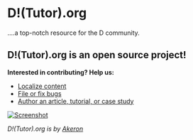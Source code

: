 D!(Tutor).org
=============

....a top-notch resource for the D community.

## D!(Tutor).org is an open source project!

**Interested in contributing? Help us:**

- [Localize content](https://github.com/tyro17/dtutor.org/wiki/Localization-Guide)
- [File or fix bugs](https://github.com/tyro17/dtutor.org/issues)
- [Author an article, tutorial, or case study](https://github.com/tyro17/dtutor.org/wiki/Contributors-Guide)

[![Screenshot](https://raw.github.com/Tyro17/dtutor.org/master/public/images/landing_page.png)](http://dtutor.org)

*D!(Tutor).org is by [Akeron](http://www.akeron.co/)*
